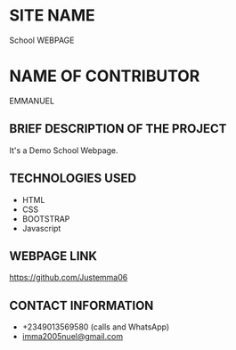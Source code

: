 # SITE NAME
School WEBPAGE
# NAME OF CONTRIBUTOR
EMMANUEL
## BRIEF DESCRIPTION OF THE PROJECT
It's a Demo School Webpage.
## TECHNOLOGIES USED
* HTML
* CSS
* BOOTSTRAP
* Javascript
## WEBPAGE LINK
https://github.com/Justemma06
## CONTACT INFORMATION
* +2349013569580 (calls and WhatsApp)
* imma2005nuel@gmail.com